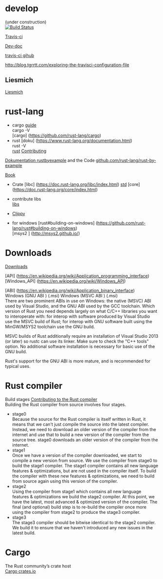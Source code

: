 # develop   


  (under construction)   
[![Build Status](https://secure.travis-ci.org/robisys/develop.svg?branch=master)](https://travis-ci.org/robisys/develop)

[Travis-ci](https://en.wikipedia.org/wiki/Travis_CI)

[Dev-doc](https://github.com/robisys/develop/blob/master/Dev-doc.md)

[travis-ci  gihub](https://github.com/travis-ci/travis-ci)

http://blog.tgrrtt.com/exploring-the-travisci-configuration-file

## Liesmich
[Liesmich](Liesmich.md)

# rust-lang  
* cargo   [guide](http://doc.crates.io/guide.html)   
  cargo -V    
[cargo] (https://github.com/rust-lang/cargo)
* rust    [doku]   (https://www.rust-lang.org/documentation.html)    
  rust -V    
[rust](https://github.com/rust-lang/rust)  [ Contributing](https://github.com/rust-lang/rust/blob/master/CONTRIBUTING.md)  

[Dokumentation ](https://doc.rust-lang.org/book/documentation.html) 
[ rustbyexample](http://rustbyexample.com/index.html) 
and the  Code  [github.com/rust-lang/rust-by-example](https://github.com/rust-lang/rust-by-example)

[Book](https://doc.rust-lang.org/book/)

* Crate
[libc] (https://doc.rust-lang.org/libc/index.html) 
[std](https://doc.rust-lang.org/std/)
[core]    (https://doc.rust-lang.org/core/index.html)

* contribute libs  
  [libs](https://www.rust-lang.org/contribute-libs.html)   

* [Clippy](https://github.com/Manishearth/rust-clippy)

* for windows
[rust#building-on-windows] (https://github.com/rust-lang/rust#building-on-windows)  
 [msys2 ] (http://msys2.github.io/)  

# Downloads  

[Downloads](https://www.rust-lang.org/downloads.html)  

[API]   (https://en.wikipedia.org/wiki/Application_programming_interface)
[Windows_API] (https://en.wikipedia.org/wiki/Windows_API)

[ABI]  (https://en.wikipedia.org/wiki/Application_binary_interface)  
Windows (GNU ABI ) (.msi) 	 Windows (MSVC ABI ) (.msi)    
There are two prominent ABIs in use on Windows: the native (MSVC) ABI used by Visual Studio, and the GNU ABI used by the GCC toolchain. Which version of Rust you need depends largely on what C/C++ libraries you want to interoperate with: for interop with software produced by Visual Studio use the MSVC build of Rust; for interop with GNU software built using the MinGW/MSYS2 toolchain use the GNU build.

MSVC builds of Rust additionally require an installation of Visual Studio 2013 (or later) so rustc can use its linker. Make sure to check the "C++ tools" option. No additional software installation is necessary for basic use of the GNU build.

Rust's support for the GNU ABI is more mature, and is recommended for typical uses. 



#  Rust compiler   
 Build stages [Contributing to the Rust compiler](https://gregchapple.com/contributing-to-the-rust-compiler/)       
  Building the Rust compiler from source involves four stages.
  * stage0    
Because the source for the Rust compiler is itself written in Rust, it means that we can't just compile the source into the latest compiler. Instead, we need to download an older version of the compiler from the internet and use that to build a new version of the compiler from the source tree.
stage0 downloads an older version of the compiler from the internet.
  * stage1    
Once we have a version of the compiler downloaded, we start to compile a new version from source. We use the compiler from stage0 to build the stage1 compiler.
The stage1 compiler contains all new language features & optimizations, but are not used in the compiler itself. To build the compiler with these new features & optimizations, we need to build from source again using this version of the compiler.
  * stage2  
Using the compiler from stage1 which contains all new language features & optimizations we build the stage2 compiler. At this point, we have the latest, most advanced & optimized version of the compiler.
The final (and optional) build step is to re-build the compiler once more using the compiler from stage2 to produce the stage3 compiler.
  * stage3   
The stage3 compiler should be bitwise identical to the stage2 compiler. We build it to ensure that we haven't introduced any new issues in the latest build.

# Cargo  
  The Rust community’s crate host   
[Cargo crates.io](https://crates.io/)


